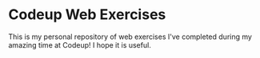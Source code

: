 # Codeup Web Exercises

 This is my personal repository of web exercises
 I've completed during my amazing time at Codeup!
 I hope it is useful.